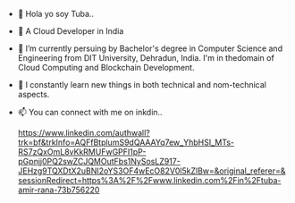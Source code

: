 - 👋 Hola yo soy Tuba..
- 👀 A Cloud Developer in India
- 🌱 I’m currently persuing by Bachelor's degree in Computer Science and Engineering from DIT University, Dehradun, India.
  I'm in thedomain of Cloud Computing and Blockchain Development.
- 💞️ I constantly learn new things in both technical and nom-technical aspects.
- 📫 You can connect with me on inkdin..



  https://www.linkedin.com/authwall?trk=bf&trkInfo=AQFfBtplumS9dQAAAYq7ew_YhbHSI_MTs-RS7zQxOmL8vKkRMUFwGPFI1pP-pGpnjj0PQ2swZCJQMOutFbs1NySosLZ917-JEHzg9TQXDtX2uBNI2oYS3OF4wEcO82V0l5kZlBw=&original_referer=&sessionRedirect=https%3A%2F%2Fwww.linkedin.com%2Fin%2Ftuba-amir-rana-73b756220
